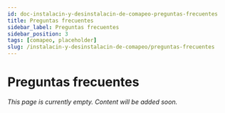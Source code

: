 ```yaml
---
id: doc-instalacin-y-desinstalacin-de-comapeo-preguntas-frecuentes
title: Preguntas frecuentes
sidebar_label: Preguntas frecuentes
sidebar_position: 3
tags: [comapeo, placeholder]
slug: /instalacin-y-desinstalacin-de-comapeo/preguntas-frecuentes
---
```


# Preguntas frecuentes

*This page is currently empty. Content will be added soon.*
